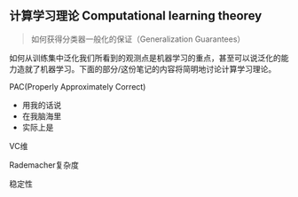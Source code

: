 ## 计算学习理论  Computational learning theorey

> 如何获得分类器一般化的保证（Generalization Guarantees）

如何从训练集中泛化我们所看到的观测点是机器学习的重点，甚至可以说泛化的能力造就了机器学习。下面的部分/这份笔记的内容将简明地讨论计算学习理论。

PAC(Properly Approximately Correct)

- 用我的话说
- 在我脑海里
- 实际上是

VC维

Rademacher复杂度

稳定性